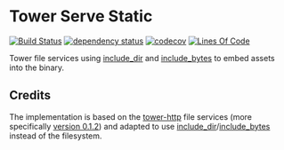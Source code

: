 # Tower Serve Static

[![Build Status](https://github.com/jannik4/tower-serve-static/workflows/CI/badge.svg)](https://github.com/jannik4/tower-serve-static/actions)
[![dependency status](https://deps.rs/repo/github/jannik4/tower-serve-static/status.svg)](https://deps.rs/repo/github/jannik4/tower-serve-static)
[![codecov](https://codecov.io/gh/jannik4/tower-serve-static/branch/main/graph/badge.svg?token=Ah6sXPLFan)](https://codecov.io/gh/jannik4/tower-serve-static)
[![Lines Of Code](https://tokei.rs/b1/github/jannik4/tower-serve-static?category=code)](https://github.com/jannik4/tower-serve-static)

Tower file services using [include_dir](https://crates.io/crates/include_dir/) and [include_bytes](https://doc.rust-lang.org/std/macro.include_bytes.html) to embed assets into the binary.

## Credits

The implementation is based on the [tower-http](https://crates.io/crates/tower-http) file services (more specifically [version 0.1.2](https://github.com/tower-rs/tower-http/tree/2c110d21ed6462d0ea9b7e1b1d3d3fb128736098)) and adapted to use [include_dir](https://crates.io/crates/include_dir/)/[include_bytes](https://doc.rust-lang.org/std/macro.include_bytes.html) instead of the filesystem.
